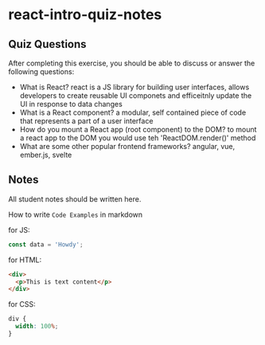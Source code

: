 # react-intro-quiz-notes

## Quiz Questions

After completing this exercise, you should be able to discuss or answer the following questions:

- What is React?
  react is a JS library for building user interfaces, allows developers to create reusable UI componets and efficeitnly update the UI in response to data changes
- What is a React component?
  a modular, self contained piece of code that represents a part of a user interface
- How do you mount a React app (root component) to the DOM?
  to mount a react app to the DOM you would use teh 'ReactDOM.render()' method
- What are some other popular frontend frameworks?
  angular, vue, ember.js, svelte

## Notes

All student notes should be written here.

How to write `Code Examples` in markdown

for JS:

```javascript
const data = 'Howdy';
```

for HTML:

```html
<div>
  <p>This is text content</p>
</div>
```

for CSS:

```css
div {
  width: 100%;
}
```
